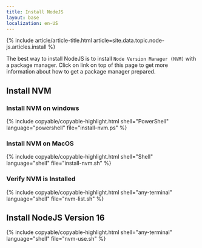 ```yaml
---
title: Install NodeJS
layout: base
localization: en-US
---
```


{% include article/article-title.html
    article=site.data.topic.node-js.articles.install
%}

The best way to install NodeJS is to install `Node Version Manager (NVM)` with a package manager. Click on link on top of this page to get more information about how to get a package manager prepared.

## Install NVM

### Install NVM on windows

{% include copyable/copyable-highlight.html
    shell="PowerShell"
    language="powershell"
    file="install-nvm.ps"
%}

### Install NVM on MacOS

{% include copyable/copyable-highlight.html
    shell="Shell"
    language="shell"
    file="install-nvm.sh"
%}

### Verify NVM is Installed

{% include copyable/copyable-highlight.html
    shell="any-terminal"
    language="shell"
    file="nvm-list.sh"
%}

## Install NodeJS Version 16

{% include copyable/copyable-highlight.html
    shell="any-terminal"
    language="shell"
    file="nvm-use.sh"
%}
